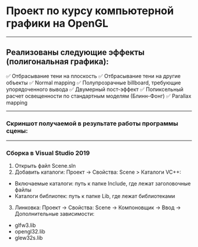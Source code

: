 # Проект по курсу компьютерной графики на OpenGL
___
## Реализованы следующие эффекты (полигональная графика):
:white_check_mark: Отбрасывание тени на плоскость
:white_check_mark: Отбрасывание тени на другие объекты
:white_check_mark: Normal mapping
:white_check_mark: Полупрозрачные billboard, требующие упорядоченного вывода
:white_check_mark: Двумерный пост-эффект
:white_check_mark: Попиксельный расчет освещенности по стандартным моделям (Блинн-Фонг)
:white_check_mark: Parallax mapping
___
### Скриншот получаемой в результате работы программы сцены:

___
### Сборка в Visual Studio 2019
1. Открыть файл Scene.sln
2. Добавить каталоги: Проект -> Свойства: Scene > Каталоги VC++:
  * Включаемые каталоги: путь к папке Include, где лежат заголовочные файлы
  * Каталоги библиотек: путь к папке Lib, где лежат библиотеками
3. Линковка: Проект -> Свойства: Scene -> Компоновщик -> Ввод -> Дополнительные зависимости:
  * glfw3.lib
  * opengl32.lib
  * glew32s.lib
